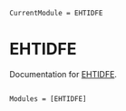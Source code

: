 ```@meta
CurrentModule = EHTIDFE
```

# EHTIDFE

Documentation for [EHTIDFE](https://github.com/rohandahale/EHTIDFE.jl).

```@index
```

```@autodocs
Modules = [EHTIDFE]
```

